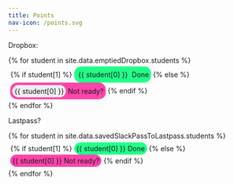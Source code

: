 ```yaml
---
title: Points
nav-icon: /points.svg
---
```




<style>
  .student-tasks-grid span {
  display: inline-block;
  border-radius: 1em;
  padding: 0.3em;
  }
  .student-tasks-grid span.yet-to-do .number {
  background-color: #EEE;
}
  .student-tasks-grid span.done {
  background-color: #2F8;
  }
  .student-tasks-grid span.yet-to-do {
  background-color: #F4A;
  }
</style>

Dropbox:

<div class="student-tasks-grid" style="display:flex-wrap;">
{% for student in site.data.emptiedDropbox.students %}
  <span>
  {% if student[1] %}
    <span class="done">
      <span class="number">
      {{ student[0] }}
      </span>
      Done
    </span>
  {% else %}
    <span class="yet-to-do">
      <span class="number">
      {{ student[0] }}
      </span>
      Not ready?
    </span>
  {% endif %}
  </span>
{% endfor %}
</div>


Lastpass?

<div class="student-tasks-grid" style="display:flex-wrap;">
{% for student in site.data.savedSlackPassToLastpass.students %}
  <span>
  {% if student[1] %}
    <span class="done">
      {{ student[0] }}
      Done
    </span>
  {% else %}
    <span class="yet-to-do">
      {{ student[0] }}
      Not ready?
    </span>
  {% endif %}
  </span>
{% endfor %}
</div>

